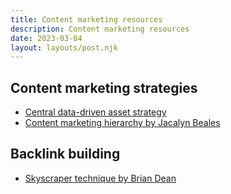 ```yaml
---
title: Content marketing resources
description: Content marketing resources
date: 2023-03-04
layout: layouts/post.njk
---
```



## Content marketing strategies
- [Central data-driven asset strategy](https://www.linkedin.com/posts/markrogers88_one-of-my-favorite-content-strategies-is-activity-7033440744690384897-YaZy/?utm_source=share&utm_medium=member_ios)
- [Content marketing hierarchy by Jacalyn Beales](https://www.linkedin.com/posts/jacalynbeales_content-marketing-hierarchy-to-10x-your-strategy-ugcPost-7028401685291040768-aCtP/?utm_source=share&utm_medium=member_desktop)

## Backlink building
- [Skyscraper technique by Brian Dean](https://backlinko.com/skyscraper-technique)